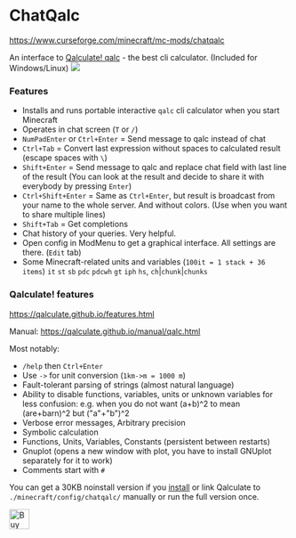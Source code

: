 # ChatQalc

https://www.curseforge.com/minecraft/mc-mods/chatqalc

An interface to [Qalculate! qalc](https://github.com/Qalculate/libqalculate#readme) - the best cli calculator. (Included for Windows/Linux)
![](https://camo.githubusercontent.com/a9c9f614b77ffdafc7b32741cbdd0a0b2288bb110c5bb3a1cba4c17e344ad24f/687474703a2f2f71616c63756c6174652e6769746875622e696f2f696d616765732f71616c632e706e67)

### Features
- Installs and runs portable interactive `qalc` cli calculator when you start Minecraft
- Operates in chat screen (`T` or `/`)
- `NumPadEnter` or `Ctrl+Enter` = Send message to qalc instead of chat
- `Ctrl+Tab` = Convert last expression without spaces to calculated result (escape spaces with `\`)
- `Shift+Enter` = Send message to qalc and replace chat field with last line of the result (You can look at the result and decide to share it with everybody by pressing `Enter`)
- `Ctrl+Shift+Enter` = Same as `Ctrl+Enter`, but result is broadcast from your name to the whole server. And without colors. (Use when you want to share multiple lines)
- `Shift+Tab` = Get completions
- Chat history of your queries. Very helpful.
- Open config in ModMenu to get a graphical interface. All settings are there. (`Edit` tab)
- Some Minecraft-related units and variables (`100it = 1 stack + 36 items`) `it` `st` `sb` `pdc` `pdcwh` `gt` `iph` `hs`, `ch`|`chunk`|`chunks`

### Qalculate! features
https://qalculate.github.io/features.html

Manual: https://qalculate.github.io/manual/qalc.html

Most notably:
- `/help` then `Ctrl+Enter`
- Use `->` for unit conversion (`1km->m = 1000 m`)
- Fault-tolerant parsing of strings (almost natural language)
- Ability to disable functions, variables, units or unknown variables for less confusion: e.g. when you do not want (a+b)^2 to mean (are+barn)^2 but ("a"+"b")^2
- Verbose error messages, Arbitrary precision
- Symbolic calculation
- Functions, Units, Variables, Constants (persistent between restarts)
- Gnuplot (opens a new window with plot, you have to install GNUplot separately for it to work)
- Comments start with `#`

You can get a 30KB noinstall version if you [install](https://qalculate.github.io/downloads.html) or link Qalculate to `./minecraft/config/chatqalc/` manually or run the full version once.

<a href='https://ko-fi.com/M4M4I866V' target='_blank'><img height='36' style='border:0px;height:36px;' src='https://storage.ko-fi.com/cdn/kofi1.png?v=3' border='0' alt='Buy Me a Coffee at ko-fi.com' /></a>
